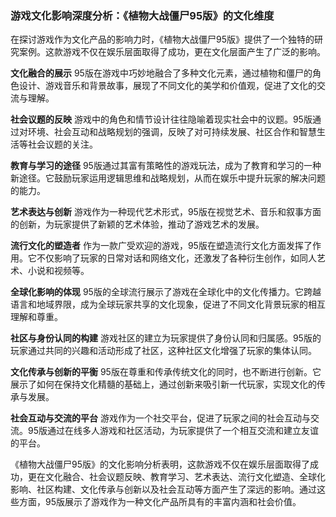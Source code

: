 ### 游戏文化影响深度分析：《植物大战僵尸95版》的文化维度

在探讨游戏作为文化产品的影响力时，《植物大战僵尸95版》提供了一个独特的研究案例。这款游戏不仅在娱乐层面取得了成功，更在文化层面产生了广泛的影响。

**文化融合的展示**
95版在游戏中巧妙地融合了多种文化元素，通过植物和僵尸的角色设计、游戏音乐和背景故事，展现了不同文化的美学和价值观，促进了文化的交流与理解。

**社会议题的反映**
游戏中的角色和情节设计往往隐喻着现实社会中的议题。95版通过对环境、社会互动和战略规划的强调，反映了对可持续发展、社区合作和智慧生活等社会议题的关注。

**教育与学习的途径**
95版通过其富有策略性的游戏玩法，成为了教育和学习的一种新途径。它鼓励玩家运用逻辑思维和战略规划，从而在娱乐中提升玩家的解决问题的能力。

**艺术表达与创新**
游戏作为一种现代艺术形式，95版在视觉艺术、音乐和叙事方面的创新，为玩家提供了新颖的艺术体验，推动了游戏艺术的发展。

**流行文化的塑造者**
作为一款广受欢迎的游戏，95版在塑造流行文化方面发挥了作用。它不仅影响了玩家的日常对话和网络文化，还激发了各种衍生创作，如同人艺术、小说和视频等。

**全球化影响的体现**
95版的全球流行展示了游戏在全球化中的文化传播力。它跨越语言和地域界限，成为全球玩家共享的文化现象，促进了不同文化背景玩家的相互理解和尊重。

**社区与身份认同的构建**
游戏社区的建立为玩家提供了身份认同和归属感。95版的玩家通过共同的兴趣和活动形成了社区，这种社区文化增强了玩家的集体认同。

**文化传承与创新的平衡**
95版在尊重和传承传统文化的同时，也不断进行创新。它展示了如何在保持文化精髓的基础上，通过创新来吸引新一代玩家，实现文化的传承与发展。

**社会互动与交流的平台**
游戏作为一个社交平台，促进了玩家之间的社会互动与交流。95版通过在线多人游戏和社区活动，为玩家提供了一个相互交流和建立友谊的平台。

《植物大战僵尸95版》的文化影响分析表明，这款游戏不仅在娱乐层面取得了成功，更在文化融合、社会议题反映、教育学习、艺术表达、流行文化塑造、全球化影响、社区构建、文化传承与创新以及社会互动等方面产生了深远的影响。通过这些方面，95版展示了游戏作为一种文化产品所具有的丰富内涵和社会价值。